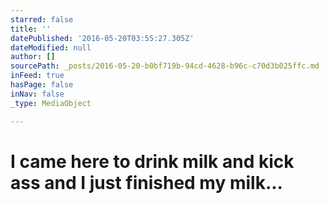```yaml
---
starred: false
title: ''
datePublished: '2016-05-20T03:55:27.305Z'
dateModified: null
author: []
sourcePath: _posts/2016-05-20-b0bf719b-94cd-4628-b96c-c70d3b025ffc.md
inFeed: true
hasPage: false
inNav: false
_type: MediaObject

---
```

# I came here to drink milk and kick ass and I just finished my milk...